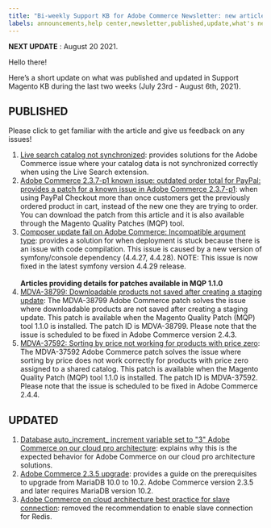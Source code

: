 ```yaml
---
title: "Bi-weekly Support KB for Adobe Commerce Newsletter: new articles and updates"
labels: announcements,help center,newsletter,published,update,what's new,Magento,Adobe Commerce
---
```


 **NEXT UPDATE** : August 20 2021.

Hello there!

Here’s a short update on what was published and updated in Support Magento KB during the last two weeks (July 23rd - August 6th, 2021).


## PUBLISHED

Please click to get familiar with the article and give us feedback on any issues!

1. [Live search catalog not synchronized](https://support.magento.com/hc/en-us/articles/4405637804301-Live-search-catalog-not-synchronized): provides solutions for the Adobe Commerce issue where your catalog data is not synchronized correctly when using the Live Search extension.
1. [Adobe Commerce 2.3.7-p1 known issue: outdated order total for PayPal: provides a patch for a known issue in Adobe Commerce 2.3.7-p1](https://support.magento.com/hc/en-us/articles/4405999788685-Adobe-Commerce-2-3-7-p1-known-issue-outdated-order-total-for-PayPal): when using PayPal Checkout more than once customers get the previously ordered product in cart, instead of the new one they are trying to order. You can download the patch from this article and it is also available through the Magento Quality Patches (MQP) tool.
1. [Composer update fail on Adobe Commerce: Incompatible argument type](https://support.magento.com/hc/en-us/articles/4405954078221): provides a solution for when deployment is stuck because there is an issue with code compilation. This issue is caused by a new version of symfony/console dependency (4.4.27, 4.4.28).
NOTE: This issue is now fixed in the latest symfony version 4.4.29 release.<br/>
    <br/>
    **Articles providing details for patches available in MQP 1.1.0**
1. [MDVA-38799: Downloadable products not saved after creating a staging update](https://support.magento.com/hc/en-us/articles/4406458380045-MDVA-38799-Downloadable-products-not-saved-after-creating-a-staging-update): The MDVA-38799 Adobe Commerce patch solves the issue where downloadable products are not saved after creating a staging update. This patch is available when the Magento Quality Patch (MQP) tool 1.1.0 is installed. The patch ID is MDVA-38799. Please note that the issue is scheduled to be fixed in Adobe Commerce version 2.4.3.
1. [MDVA-37592: Sorting by price not working for products with price zero](https://support.magento.com/hc/en-us/articles/360026909791): The MDVA-37592 Adobe Commerce patch solves the issue where sorting by price does not work correctly for products with price zero assigned to a shared catalog. This patch is available when the Magento Quality Patch (MQP) tool 1.1.0 is installed. The patch ID is MDVA-37592. Please note that the issue is scheduled to be fixed in Adobe Commerce 2.4.4.


## UPDATED

1. [Database auto_increment_ increment variable set to "3" Adobe Commerce on our cloud pro architecture](https://support.magento.com/hc/en-us/articles/360026909791): explains why this is the expected behavior for Adobe Commerce on our cloud pro architecture solutions.
1. [Adobe Commerce 2.3.5 upgrade](https://support.magento.com/hc/en-us/articles/360048389631-Adobe-Commerce-2-3-5-upgrade-compact-to-dynamic-tables): provides a guide on the prerequisites to upgrade from MariaDB 10.0 to 10.2. Adobe Commerce version 2.3.5 and later requires MariaDB version 10.2.
1. [Adobe Commerce on cloud architecture best practice for slave connection](https://support.magento.com/hc/en-us/articles/360049045351): removed the recommendation to enable slave connection for Redis.
